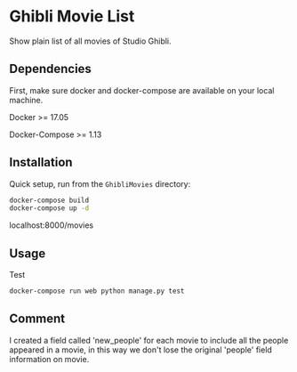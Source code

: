 Ghibli Movie List
=================
Show plain list of all movies of Studio Ghibli.

Dependencies
-------
First, make sure docker and docker-compose are available on your local machine.

Docker >= 17.05

Docker-Compose >= 1.13

Installation
------------
Quick setup, run from the `GhibliMovies` directory:

```sh
docker-compose build
docker-compose up -d
```
localhost:8000/movies

Usage
-----

Test

```sh
docker-compose run web python manage.py test
```

Comment
-------
I created a field called 'new_people' for each movie to include all the people appeared in a movie, in this way we don't lose the original 'people' field information on movie.